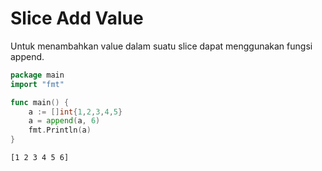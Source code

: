 # Slice Add Value

Untuk menambahkan value dalam suatu slice dapat menggunakan fungsi append.

```go
package main
import "fmt"

func main() {
    a := []int{1,2,3,4,5}
    a = append(a, 6)
    fmt.Println(a)
}
```

```
[1 2 3 4 5 6]
```
